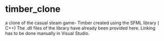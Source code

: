 # timber_clone
 a clone of the casual steam game- Timber
 created using the SFML library ( C++)
 The .dll files of the library have already been provided here.
 Linking has to be done manually in Visual Studio.
